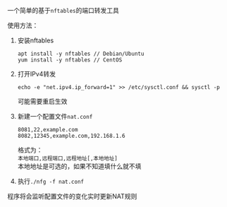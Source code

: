 一个简单的基于`nftables`的端口转发工具

使用方法：

1. 安装nftables
   ```
   apt install -y nftables // Debian/Ubuntu
   yum install -y nftables // CentOS
   ```
2. 打开IPv4转发

   ```
   echo -e "net.ipv4.ip_forward=1" >> /etc/sysctl.conf && sysctl -p
   ```
   可能需要重启生效

2. 新建一个配置文件`nat.conf`

   ```
   8081,22,example.com
   8082,12345,example.com,192.168.1.6
   ```

   格式为：  
   `本地端口,远程端口,远程地址[,本地地址]`  
   本地地址是可选的，如果不知道填什么就不填

3. 执行`./nfg -f nat.conf`

程序将会监听配置文件的变化实时更新NAT规则